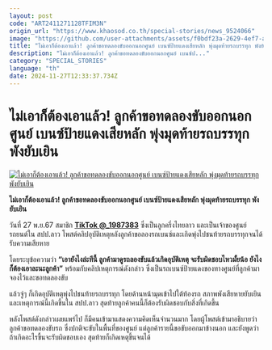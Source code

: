 ```yaml
---
layout: post
code: "ART2411271128TFIM3N"
origin_url: "https://www.khaosod.co.th/special-stories/news_9524066"
image: "https://github.com/user-attachments/assets/f0bdf23a-2629-4ef7-a411-1ca3a0ca9bfc"
title: "ไม่เอาก็ต้องเอาแล้ว! ลูกค้าขอทดลองขับออกนอกศูนย์ เบนซ์ป้ายแดงเสียหลัก พุ่งมุดท้ายรถบรรทุก พังยับเยิน"
description: "ไม่เอาก็ต้องเอาแล้ว! ลูกค้าขอทดลองขับออกนอกศูนย์ เบนซ์ป..."
category: "SPECIAL_STORIES"
language: "th"
date: 2024-11-27T12:33:37.734Z
---
```


# ไม่เอาก็ต้องเอาแล้ว! ลูกค้าขอทดลองขับออกนอกศูนย์ เบนซ์ป้ายแดงเสียหลัก พุ่งมุดท้ายรถบรรทุก พังยับเยิน

[![ไม่เอาก็ต้องเอาแล้ว! ลูกค้าขอทดลองขับออกนอกศูนย์ เบนซ์ป้ายแดงเสียหลัก พุ่งมุดท้ายรถบรรทุก พังยับเยิน](https://www.khaosod.co.th/wpapp/uploads/2024/11/benz.jpg "ไม่เอาก็ต้องเอาแล้ว! ลูกค้าขอทดลองขับออกนอกศูนย์ เบนซ์ป้ายแดงเสียหลัก พุ่งมุดท้ายรถบรรทุก พังยับเยิน")](https://www.khaosod.co.th/wpapp/uploads/2024/11/benz.jpg)

**ไม่เอาก็ต้องเอาแล้ว! ลูกค้าขอทดลองขับออกนอกศูนย์ เบนซ์ป้ายแดงเสียหลัก พุ่งมุดท้ายรถบรรทุก พังยับเยิน**

วันที่ 27 พ.ย.67 สมาชิก **[TikTok @\_1987383](https://www.tiktok.com/@_1987383/video/7441395140129738002)** ซึ่งเป็นลูกครึ่งไทยลาว และเป็นเจ้าของศูนย์รถยนต์ใน สปป.ลาว โพสต์คลิปอุบัติเหตุหลังลูกค้าขอลองรถเบนซ์และเกิดพุ่งไปชนท้ายรถบรรทุกจนได้รับความเสียหาย

โดยระบุข้อความว่า **“เอายังไงล่ะทีนี้ ลูกค้ามาดูรถลองขับแล้วเกิดอุบัติเหตุ จะรับผิดชอบไหวมั้ยน้อ ยังไงก็ต้องเอาละนะลูกค้า”** พร้อมกับคลิปเหตุการณ์ดังกล่าว ซึ่งเป็นรถเบนซ์ป้ายแดงของทางศูนย์ที่ลูกค้ามาจองไว้และขอทดลองขับ

แล้วจู่ๆ ก็เกิดอุบัติเหตุพุ่งไปชนท้ายรถบรรทุก โดยด้านหน้ามุดเข้าไปใต้ท้องรถ สภาพพังเสียหายยับเยิน และเหตุการณ์นี้เกิดขึ้นใน สปป.ลาว สุดท้ายลูกค้าคนนี้ก็ต้องรับผิดชอบกับสิ่งที่เกิดขึ้น

หลังโพสต์ดังกล่าวเผยแพร่ไป ก็มีคนเข้ามาแสดงความคิดเห็นจำนวนมาก โดยผู้โพสต์เข้ามาอธิบายว่า ลูกค้าขอทดลองขับรถ ซึ่งปกติจะขับในพื้นที่ของศูนย์ แต่ลูกค้ารายนี้ขอขับออกมาข้างนอก และยังพูดว่าถ้าเกิดอะไรขื้นจะรับผิดชอบเอง สุดท้ายก็เกิดเหตุขึ้นจนได้

